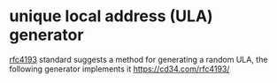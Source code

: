 # unique local address (ULA) generator

[rfc4193](https://datatracker.ietf.org/doc/html/rfc4193) standard
suggests a method for generating a random ULA, the following generator
implements it https://cd34.com/rfc4193/
